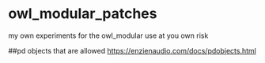 # owl_modular_patches
my own experiments for the owl_modular use at you own risk


##pd objects that are allowed
https://enzienaudio.com/docs/pdobjects.html


